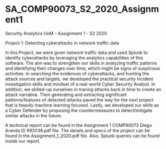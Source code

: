 # SA_COMP90073_S2_2020_Assignment1
Security Analytics UoM - Assignment 1 - S2 2020

Project 1: Detecting cyberattacks in network traffic data

In this Project, we were given network traffic data and used Splunk to identify cyberattacks by leveraging the analytics capabilities of this software. The aim was to strengthen our skills in analyzing traffic patterns and identifying their changes over time, which might be signs of suspicious activities. In searching the evidences of cyberattacks, and hunting the attack sources and targets, we developed the practical security incident investigation skills and mindset of a real-world Cyber Security Analyst. In addition, we skilled-up ourselves in tracing attacks back in time to create an attack narrative. Then generating and extracting significant patterns/features of detected attacks paved the way for the next project that is heavily machine learning focused. Lastly, we developed our skills as a Cyber Defender by proposing the countermeasures to detect/mitigate similar attacks in the future.

A technical report can be found in the Assignment 1 COMP90073 Diego Aranda ID 992038.pdf file. The details and specs of the project can be found in the Assignment_1_2020.pdf file. Also, Splunk queries can be found inside our report.
